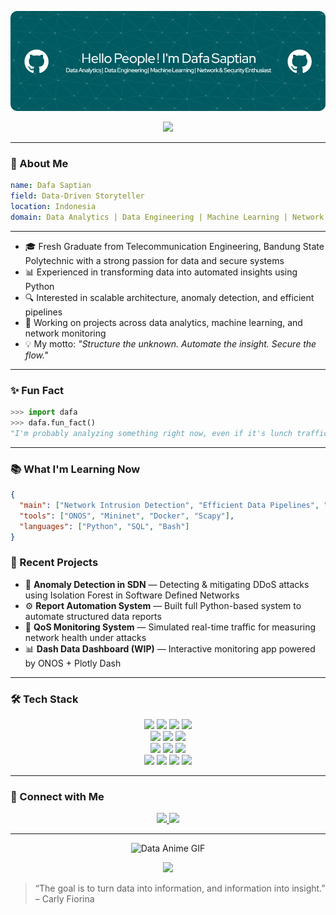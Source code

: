 
![Dafa Saptian F](/github-header-image-green.png)

<p align="center">
  <img src="https://readme-typing-svg.herokuapp.com?font=Fira+Code&size=20&pause=1000&color=36BCF7&width=500&lines=Turning+Data+Into+Decisions;From+Noise+to+Insight+—+Every+Byte+Matters" />
</p>

---

### 🧠 About Me
```yaml
name: Dafa Saptian
field: Data-Driven Storyteller
location: Indonesia
domain: Data Analytics | Data Engineering | Machine Learning | Network & Security Enthusiast
```

---

- 🎓 Fresh Graduate from Telecommunication Engineering, Bandung State Polytechnic with a strong passion for data and secure systems  
- 📊 Experienced in transforming data into automated insights using Python  
- 🔍 Interested in scalable architecture, anomaly detection, and efficient pipelines  
- 🧠 Working on projects across data analytics, machine learning, and network monitoring  
- 💡 My motto: *"Structure the unknown. Automate the insight. Secure the flow."*

---

### ✨ Fun Fact

```python
>>> import dafa
>>> dafa.fun_fact()
"I'm probably analyzing something right now, even if it's lunch traffic at a canteen."
```

---

### 📚 What I'm Learning Now

```json
{
  "main": ["Network Intrusion Detection", "Efficient Data Pipelines", "LLMs for Structured Data"],
  "tools": ["ONOS", "Mininet", "Docker", "Scapy"],
  "languages": ["Python", "SQL", "Bash"]
}
```


### 🚀 Recent Projects

- 🔐 **Anomaly Detection in SDN** — Detecting & mitigating DDoS attacks using Isolation Forest in Software Defined Networks  
- ⚙️ **Report Automation System** — Built full Python-based system to automate structured data reports  
- 📡 **QoS Monitoring System** — Simulated real-time traffic for measuring network health under attacks  
- 📊 **Dash Data Dashboard (WIP)** — Interactive monitoring app powered by ONOS + Plotly Dash  

---


### 🛠️ Tech Stack

<div align="center">

<!-- Data Analysis -->
<img src="https://img.shields.io/badge/Pandas-150458?style=for-the-badge&logo=pandas&logoColor=white"/>
<img src="https://img.shields.io/badge/Numpy-013243?style=for-the-badge&logo=numpy&logoColor=white"/>
<img src="https://img.shields.io/badge/SQL-4479A1?style=for-the-badge&logo=postgresql&logoColor=white"/>
<img src="https://img.shields.io/badge/Jupyter-F37626?style=for-the-badge&logo=jupyter&logoColor=white"/>

<br/>

<!-- Visualization -->
<img src="https://img.shields.io/badge/Matplotlib-3776AB?style=for-the-badge&logo=python&logoColor=white"/>
<img src="https://img.shields.io/badge/Plotly-3F4F75?style=for-the-badge&logo=plotly&logoColor=white"/>
<img src="https://img.shields.io/badge/Dash-000000?style=for-the-badge&logo=plotly&logoColor=white"/>

<br/>

<!-- ML Modeling -->
<img src="https://img.shields.io/badge/Scikit--Learn-F7931E?style=for-the-badge&logo=scikit-learn&logoColor=white"/>
<img src="https://img.shields.io/badge/XGBoost-000000?style=for-the-badge&logo=python&logoColor=white"/>
<img src="https://img.shields.io/badge/Optuna-262D3A?style=for-the-badge&logo=python&logoColor=white"/>

<br/>

<!-- Other Tools -->
<img src="https://img.shields.io/badge/Python-3776AB?style=for-the-badge&logo=python&logoColor=white"/>
<img src="https://img.shields.io/badge/VSCode-007ACC?style=for-the-badge&logo=visual-studio-code&logoColor=white"/>
<img src="https://img.shields.io/badge/GitHub-181717?style=for-the-badge&logo=github&logoColor=white"/>
<img src="https://img.shields.io/badge/Linux-FCC624?style=for-the-badge&logo=linux&logoColor=black"/>

</div>

---


### 🔗 Connect with Me

<p align="center">
  <a href="https://www.linkedin.com/in/dafasaptianf/">
    <img src="https://img.shields.io/badge/LinkedIn-Dafa%20Saptian-blue?logo=linkedin&style=for-the-badge"/>
  </a>
  <a href="https://portfoliodafa.framer.website/">
    <img src="https://img.shields.io/badge/Portfolio-View-lightgrey?logo=github&style=for-the-badge"/>
  </a>
</p>

---

<p align="center">
  <img src="https://media0.giphy.com/media/v1.Y2lkPTc5MGI3NjExd3g5NnJudnZqcjh0Zjl1Znk0aDV2YmNlbm12eDgxd3Q0Nm1najhuaiZlcD12MV9pbnRlcm5hbF9naWZfYnlfaWQmY3Q9Zw/s8C0UP0SbtVRKAXhoi/giphy.gif" width="250" alt="Data Anime GIF" />
</p>


<p align="center">
  <img src="https://readme-typing-svg.herokuapp.com?font=Fira+Code&size=20&pause=1200&color=F76D57&center=true&vCenter=true&width=700&lines=The+goal+was+insight...;But+sometimes+instinct+showed+up+first.;Still+worth+pushing." />
</p>


> “The goal is to turn data into information, and information into insight.” – Carly Fiorina
